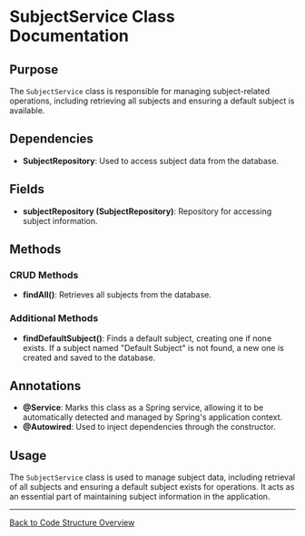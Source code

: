 # SubjectService Class Documentation

## Purpose

The `SubjectService` class is responsible for managing subject-related operations, including retrieving all subjects and ensuring a default subject is available.

## Dependencies

- **SubjectRepository**: Used to access subject data from the database.

## Fields

- **subjectRepository (SubjectRepository)**: Repository for accessing subject information.

## Methods

### CRUD Methods

- **findAll()**: Retrieves all subjects from the database.

### Additional Methods

- **findDefaultSubject()**: Finds a default subject, creating one if none exists. If a subject named "Default Subject" is not found, a new one is created and saved to the database.

## Annotations

- **@Service**: Marks this class as a Spring service, allowing it to be automatically detected and managed by Spring's application context.
- **@Autowired**: Used to inject dependencies through the constructor.

## Usage

The `SubjectService` class is used to manage subject data, including retrieval of all subjects and ensuring a default subject exists for operations. It acts as an essential part of maintaining subject information in the application.

---

[Back to Code Structure Overview](../../code-structure/code-structure.md)
